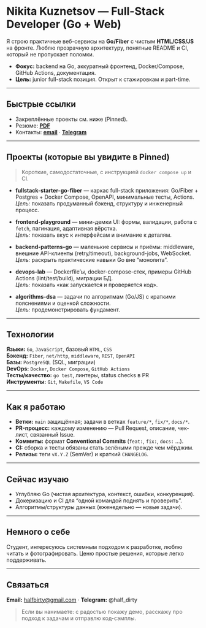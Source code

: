 
# Nikita Kuznetsov — Full-Stack Developer (Go + Web)

Я строю практичные веб-сервисы на **Go/Fiber** с чистым **HTML/CSS/JS** на фронте. Люблю прозрачную архитектуру, понятные README и CI, который не пропускает поломки.

- **Фокус:** backend на Go, аккуратный фронтенд, Docker/Compose, GitHub Actions, документация.
- **Цель:** junior full-stack позиция. Открыт к стажировкам и part-time.

---

## Быстрые ссылки
- Закреплённые проекты см. ниже (Pinned).
- Резюме: **[PDF](https://nkuznetsov-dev.github.io/assets/Nikita_Kuznetsov_CV.pdf)**
- Контакты: **[email](halfbirty@gmail.com)** · **[Telegram](https://t.me/half_dirty)**

---

## Проекты (которые вы увидите в Pinned)
> Короткие, самодостаточные, с инструкцией `docker compose up` и CI.

- **fullstack-starter-go-fiber** — каркас full-stack приложения: Go/Fiber + Postgres + Docker Compose, OpenAPI, минимальные тесты, Actions.  
  _Цель:_ показать продуманный бэкенд, структуру и инженерный процесс.

- **frontend-playground** — мини-демки UI: формы, валидации, работа с `fetch`, пагинация, адаптивная вёрстка.  
  _Цель:_ показать вкус к интерфейсам и внимание к деталям.

- **backend-patterns-go** — маленькие сервисы и приёмы: middleware, внешние API-клиенты (retry/timeout), background-jobs, WebSocket.  
  _Цель:_ раскрыть практические навыки Go вне “монолита”.

- **devops-lab** — Dockerfile’ы, docker-compose-стек, примеры GitHub Actions (lint/test/build), миграции БД.  
  _Цель:_ показать «как запускается и проверяется код».

- **algorithms-dsa** — задачи по алгоритмам (Go/JS) с краткими пояснениями и оценкой сложности.  
  _Цель:_ продемонстрировать фундамент.

---

## Технологии
**Языки:** `Go`, `JavaScript`, базовый `HTML`, `CSS`  
**Бэкенд:** `Fiber`, `net/http`, `middleware`, `REST`, `OpenAPI`  
**Базы:** `PostgreSQL` (SQL, миграции)  
**DevOps:** `Docker`, `Docker Compose`, `GitHub Actions`  
**Тесты/качество:** `go test`, линтеры, status checks в PR  
**Инструменты:** `Git`, `Makefile`, `VS Code`

---

## Как я работаю
- **Ветки:** `main` защищённая; задачи в ветках `feature/*`, `fix/*`, `docs/*`.  
- **PR-процесс:** каждому изменению — Pull Request, описание, чек-лист, связанный Issue.  
- **Коммиты:** формат **Conventional Commits** (`feat:`, `fix:`, `docs:` …).  
- **CI:** сборка и тесты обязаны стать зелёными прежде чем мёрджим.  
- **Релизы:** теги `vX.Y.Z` (SemVer) и краткий `CHANGELOG`.

---

## Сейчас изучаю
- Углубляю Go (чистая архитектура, контекст, ошибки, конкуренция).
- Докеризацию и CI для “одной командой поднять и проверить”.
- Алгоритмы/структуры данных (еженедельно — новые задачи).

---

## Немного о себе
Студент, интересуюсь системным подходом к разработке, люблю читать и фотографировать. Ценю простые решения, которые легко поддерживать.

---

## Связаться
**Email:** halfbirty@gmail.com · **Telegram:** @half_dirty 

> Если вы нанимаете: с радостью покажу демо, расскажу про подход к задачам и отправлю код-сэмплы.
